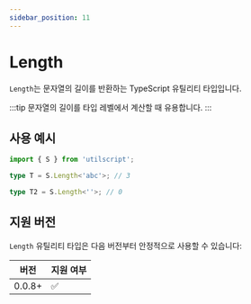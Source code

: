 ```yaml
---
sidebar_position: 11
---
```


# Length

`Length`는 문자열의 길이를 반환하는 TypeScript 유틸리티 타입입니다.

:::tip
문자열의 길이를 타입 레벨에서 계산할 때 유용합니다.
:::

## 사용 예시

```ts
import { S } from 'utilscript';

type T = S.Length<'abc'>; // 3

type T2 = S.Length<''>; // 0
```

## 지원 버전

`Length` 유틸리티 타입은 다음 버전부터 안정적으로 사용할 수 있습니다:

| 버전   | 지원 여부 |
| ------ | --------- |
| 0.0.8+ | ✅        |
